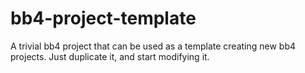 # bb4-project-template
A trivial bb4 project that can be used as a template creating new bb4 projects. Just duplicate it, and start modifying it.
